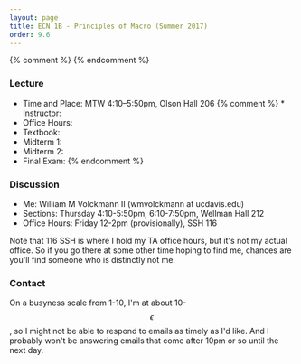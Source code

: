 ```yaml
---
layout: page
title: ECN 1B - Principles of Macro (Summer 2017)
order: 9.6
---
```


{% comment %} <!--### Section Materials --> {% endcomment %}


### Lecture
* Time and Place: MTW 4:10–5:50pm, Olson Hall 206
{% comment %} * Instructor:
* Office Hours:
* Textbook:
* Midterm 1:
* Midterm 2:
* Final Exam:
{% endcomment %}


### Discussion
* Me: William M Volckmann II (wmvolckmann at ucdavis.edu)
* Sections: Thursday 4:10-5:50pm, 6:10-7:50pm, Wellman Hall 212
* Office Hours: Friday 12-2pm (provisionally), SSH 116

Note that 116 SSH is where I hold my TA office hours, but it's not my actual
office. So if you go there at some other time hoping to find me, chances are
you'll find someone who is distinctly not me. 


### Contact
On a busyness scale from 1-10, I'm at about 10-$$\epsilon$$, so I might not be
 able to respond to emails as timely as I'd like. And I probably won't be
 answering emails that come after 10pm or so until the next day.
